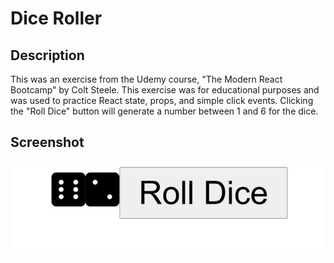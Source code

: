 # **Dice Roller**

## Description
This was an exercise from the Udemy course, "The Modern React Bootcamp" by Colt Steele.  This exercise was for educational purposes and was used to practice React state, props, and simple click events.  Clicking the "Roll Dice" button will generate a number between 1 and 6 for the dice.

## Screenshot
![dice roller screenshot](./src/assets/images/dice_roller.jpg)